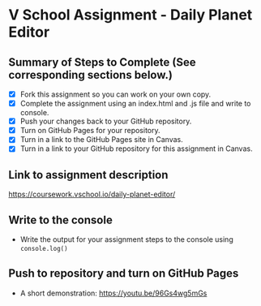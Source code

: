 # V School Assignment - Daily Planet Editor

## Summary of Steps to Complete (See corresponding sections below.)

- [X] Fork this assignment so you can work on your own copy.
- [X] Complete the assignment using an index.html and .js file and write to console.
- [X] Push your changes back to your GitHub repository.
- [X] Turn on GitHub Pages for your repository.
- [X] Turn in a link to the GitHub Pages site in Canvas.
- [X] Turn in a link to your GitHub repository for this assignment in Canvas.

## Link to assignment description
https://coursework.vschool.io/daily-planet-editor/

## Write to the console

* Write the output for your assignment steps to the console using `console.log()`

## Push to repository and turn on GitHub Pages

* A short demonstration: https://youtu.be/96Gs4wg5mGs
